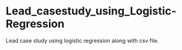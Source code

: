 # Lead_casestudy_using_Logistic-Regression
Lead case study using logistic regression along with csv file.
